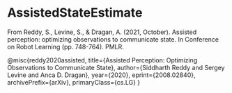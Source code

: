 # AssistedStateEstimate

From Reddy, S., Levine, S., & Dragan, A. (2021, October). Assisted perception: optimizing observations to communicate state. In Conference on Robot Learning (pp. 748-764). PMLR.

@misc{reddy2020assisted,
      title={Assisted Perception: Optimizing Observations to Communicate State}, 
      author={Siddharth Reddy and Sergey Levine and Anca D. Dragan},
      year={2020},
      eprint={2008.02840},
      archivePrefix={arXiv},
      primaryClass={cs.LG}
}
